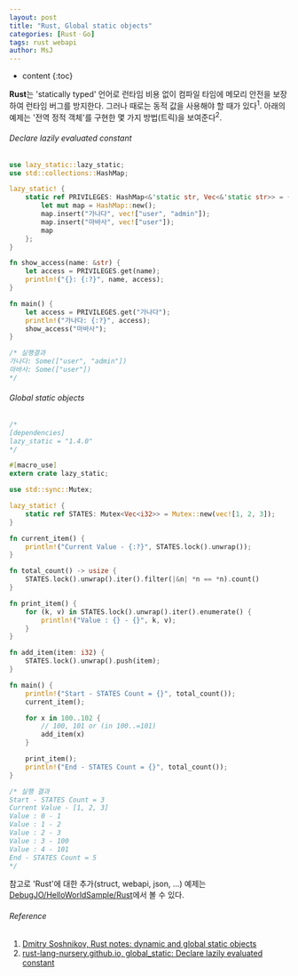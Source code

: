 ```yaml
---
layout: post
title: "Rust, Global static objects"
categories: [RustㆍGo]
tags: rust webapi
author: MsJ
---
```


* content
{:toc}

**Rust**는 'statically typed' 언어로 런타임 비용 없이 컴파일 타임에 메모리 안전을 보장하여 런타임 버그를 방지한다. 그러나 때로는 동적 값을 사용해야 할 때가 있다<sup>1</sup>. 아래의 예제는 '전역 정적 객체'를 구현한 몇 가지 방법(트릭)을 보여준다<sup>2</sup>.

###### Declare lazily evaluated constant

```rust
use lazy_static::lazy_static;
use std::collections::HashMap;

lazy_static! {
    static ref PRIVILEGES: HashMap<&'static str, Vec<&'static str>> = {
        let mut map = HashMap::new();
        map.insert("가나다", vec!["user", "admin"]);
        map.insert("마바사", vec!["user"]);
        map
    };
}

fn show_access(name: &str) {
    let access = PRIVILEGES.get(name);
    println!("{}: {:?}", name, access);
}

fn main() {
    let access = PRIVILEGES.get("가나다");
    println!("가나다: {:?}", access);
    show_access("마바사");
}

/* 실행결과
가나다: Some(["user", "admin"])
마바사: Some(["user"])
*/
```





###### Global static objects

```rust
/*
[dependencies]
lazy_static = "1.4.0"
*/

#[macro_use]
extern crate lazy_static;

use std::sync::Mutex;

lazy_static! {
    static ref STATES: Mutex<Vec<i32>> = Mutex::new(vec![1, 2, 3]);
}

fn current_item() {
    println!("Current Value - {:?}", STATES.lock().unwrap());
}

fn total_count() -> usize {
    STATES.lock().unwrap().iter().filter(|&n| *n == *n).count()
}

fn print_item() {
    for (k, v) in STATES.lock().unwrap().iter().enumerate() {
        println!("Value : {} - {}", k, v);
    }
}

fn add_item(item: i32) {
    STATES.lock().unwrap().push(item);
}

fn main() {
    println!("Start - STATES Count = {}", total_count());
    current_item();

    for x in 100..102 {
        // 100, 101 or (in 100..=101)
        add_item(x)
    }

    print_item();
    println!("End - STATES Count = {}", total_count());
}

/* 실행 결과
Start - STATES Count = 3
Current Value - [1, 2, 3]
Value : 0 - 1
Value : 1 - 2
Value : 2 - 3
Value : 3 - 100
Value : 4 - 101
End - STATES Count = 5
*/
```

참고로 'Rust'에 대한 추가(struct, webapi, json, ...) 예제는 [DebugJO/HelloWorldSample/Rust](https://github.com/DebugJO/HelloWorldSample/tree/master/Rust)에서 볼 수 있다.

###### Reference

1. [Dmitry Soshnikov, Rust notes: dynamic and global static objects](https://gist.github.com/DmitrySoshnikov/8439eac0a09d9fafe55a83c88d049117)
2. [rust-lang-nursery.github.io, global_static: Declare lazily evaluated constant](https://rust-lang-nursery.github.io/rust-cookbook/mem/global_static.html)

